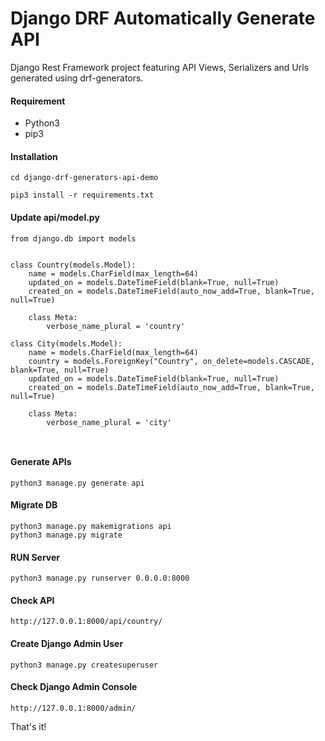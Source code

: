 
# Django DRF Automatically Generate API

Django Rest Framework project featuring API Views, Serializers and Urls generated using drf-generators.


#### Requirement
* Python3
* pip3

#### Installation

```
cd django-drf-generators-api-demo

pip3 install -r requirements.txt
```

#### Update api/model.py


```
from django.db import models


class Country(models.Model):
    name = models.CharField(max_length=64)
    updated_on = models.DateTimeField(blank=True, null=True)
    created_on = models.DateTimeField(auto_now_add=True, blank=True, null=True)

    class Meta:
        verbose_name_plural = 'country'

class City(models.Model):
    name = models.CharField(max_length=64)
    country = models.ForeignKey("Country", on_delete=models.CASCADE, blank=True, null=True)
    updated_on = models.DateTimeField(blank=True, null=True)
    created_on = models.DateTimeField(auto_now_add=True, blank=True, null=True)

    class Meta:
        verbose_name_plural = 'city'

        
```
 
#### Generate APIs

```
python3 manage.py generate api
```

#### Migrate DB

```
python3 manage.py makemigrations api
python3 manage.py migrate
```

#### RUN Server

```
python3 manage.py runserver 0.0.0.0:8000
```

#### Check API

```
http://127.0.0.1:8000/api/country/
```

#### Create Django Admin User

```
python3 manage.py createsuperuser

```
#### Check Django Admin Console

```
http://127.0.0.1:8000/admin/
```

That's it!
